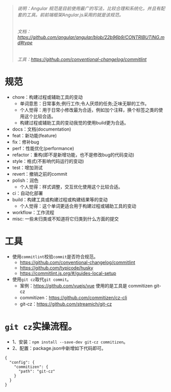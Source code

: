 > ###### 说明：Angular 规范是目前使用最广的写法，比较合理和系统化，并且有配套的工具。前前端框架Angular.js采用的就是该规范。
> ###### 文档：https://github.com/angular/angular/blob/22b96b9/CONTRIBUTING.md#type
> ###### 工具：https://github.com/conventional-changelog/commitlint

# 规范
* chore：构建过程或辅助工具的变动
    - 单词意思：日常事务;例行工作;令人厌烦的任务;乏味无聊的工作。
    - 个人觉得：用于日常小修改最为合适，例如加个注释，换个标签之类的使用这个比较合适。
    - 构建过程或辅助工具的变动我觉的使用build更为合适。
* docs：文档(documentation)
* feat：新功能(feature)
* fix：修补bug
* perf：性能优化(performance)
* refactor：重构(即不是新增功能，也不是修改bug的代码变动)
* style：格式(不影响代码运行的变动)
* test：增加测试
* revert：撤销之前的commit
* polish：润色
    - 个人觉得：样式调整，交互优化使用这个比较合适。
* ci：自动化部署
* build：构建工具或构建过程或构建结果等的变动
    - 个人觉得：这个单词更适合用于构建过程或辅助工具的变动
* workflow：工作流程
* misc: 一些未归类或不知道将它归类到什么方面的提交

# 工具
* 使用`commitlint`校验`commit`是否符合规范。
    - https://github.com/conventional-changelog/commitlint
    - https://github.com/typicode/husky
    - https://commitlint.js.org/#/guides-local-setup
* 使用`git cz`取代`git commit`。
    - 案例：https://github.com/vuejs/vue 使用的是工具是 commitizen git-cz
    - commitizen：https://github.com/commitizen/cz-cli
    - git-cz：https://github.com/streamich/git-cz
    
# `git cz`实操流程。
* 1、安装：`npm install --save-dev git-cz commitizen`。
* 2、配置：package.json中新增如下代码即可。
```
{
  "config": {
    "commitizen": {
      "path": "git-cz"
    }
  }
}
```
